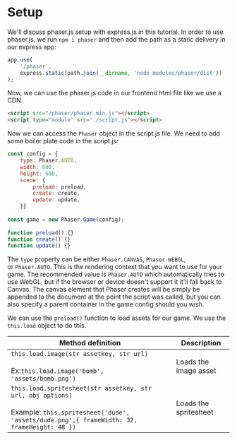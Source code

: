 # Setup
We'll discuss phaser.js setup with express.js in this tutorial.
In order to use phaser.js, we run `npm i phaser` and then add the path as a static delivery in our express app:
```javascript
app.use(
	'/phaser', 
	express.static(path.join(__dirname, 'node_modules/phaser/dist'))
);
```

Now, we can use the phaser.js code in our frontend html file like we use a CDN.
```html
<script src="/phaser/phaser.min.js"></script>  
<script type="module" src="./script.js"></script>
```

Now we can access the `Phaser` object in the script.js file.
We need to add some boiler plate code in the script.js:
```javascript
const config = {  
    type: Phaser.AUTO,  
    width: 800,  
    height: 600,  
    scene: {  
        preload: preload,  
        create: create,  
        update: update,  
    }}  
  
const game = new Phaser.Game(config);  
  
function preload() {}  
function create() {}  
function update() {}
```

The `type` property can be either `Phaser.CANVAS`, `Phaser.WEBGL`, or `Phaser.AUTO`. This is the rendering context that you want to use for your game. The recommended value is `Phaser.AUTO` which automatically tries to use WebGL, but if the browser or device doesn't support it it'll fall back to Canvas. The canvas element that Phaser creates will be simply be appended to the document at the point the script was called, but you can also specify a parent container in the game config should you wish.

We can use the `preload()` function to load assets for our game. We use the `this.load` object to do this.

| Method definition                                                                                                                                             | Description           |
| ------------------------------------------------------------------------------------------------------------------------------------------------------------- | --------------------- |
| `this.load.image(str assetkey, str url)`<br><br>Ex:`this.load.image('bomb', 'assets/bomb.png')`                                                               | Loads the image asset |
| `this.load.spritesheet(str assetkey, str url, obj options)`<br><br>Example: `this.spritesheet('dude', 'assets/dude.png',{ frameWidth: 32, frameHeight: 48 })` | Loads the spritesheet |
